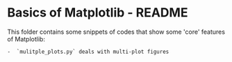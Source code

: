 # Basics of Matplotlib - README

This folder contains some snippets of codes that show some 'core' features
of Matplotlib:

    -  `mulitple_plots.py` deals with multi-plot figures
